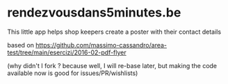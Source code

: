 # rendezvousdans5minutes.be

This little app helps shop keepers create a poster with their contact details

based on https://github.com/massimo-cassandro/area-test/tree/main/esercizi/2016-02-pdf-flyer

(why didn't I fork ? because well, I will re-base later, but making the code available now is good for issues/PR/wishlists)
